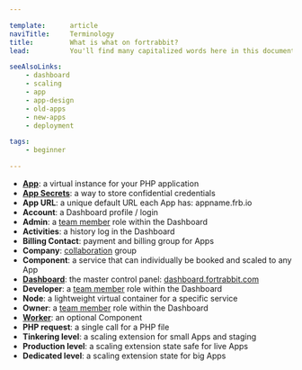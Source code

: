 ```yaml
---

template:      article
naviTitle:     Terminology
title:         What is what on fortrabbit?
lead:          You'll find many capitalized words here in this documentation here. These words refer to fortrabbit "creations". This list shall give you an overview:

seeAlsoLinks:
    - dashboard
    - scaling
    - app
    - app-design
    - old-apps
    - new-apps
    - deployment

tags:
    - beginner

---
```


* **[App](app)**: a virtual instance for your PHP application
* **[App Secrets](secrets)**: a way to store confidential credentials
* **App URL**: a unique default URL each App has: appname.frb.io
* **Account**: a Dashboard profile / login
* **Admin**: a [team member](collaboration) role within the Dashboard
* **Activities**: a history log in the Dashboard
* **Billing Contact**: payment and billing group for Apps
* **Company**: [collaboration](collaboration) group
* **Component**: a service that can individually be booked and scaled to any App
* **[Dashboard](dashboard)**: the master control panel: [dashboard.fortrabbit.com](https://dashboard.fortrabbit.com)
* **Developer**: a [team member](collaboration) role within the Dashboard
* **Node**: a lightweight virtual container for a specific service
* **Owner**: a [team member](collaboration) role within the Dashboard
* **[Worker](worker)**: an optional Component
* **PHP request**: a single call for a PHP file
* **Tinkering level**: a scaling extension for small Apps and staging
* **Production level**: a scaling extension state safe for live Apps
* **Dedicated level**: a scaling extension state for big Apps


